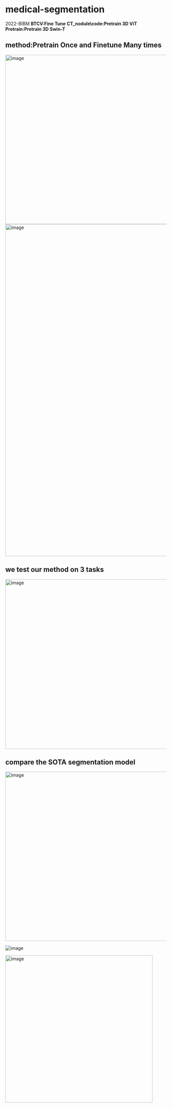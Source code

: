 # medical-segmentation
2022-BIBM
**BTCV:Fine Tune**
**CT_nodule\code:Pretrain 3D ViT**
**Pretrain:Pretrain 3D Swin-T**
## method:Pretrain Once and Finetune Many times
<img width="529" alt="image" src="https://github.com/AllanIverson/medical-segmentation/assets/51323949/4f99f647-3cac-40d7-b686-2c2bd595114e">

<img width="1038" alt="image" src="https://github.com/AllanIverson/medical-segmentation/assets/51323949/ee4c4193-c20f-4e6c-ad6f-1dc7580555e7">

## we test our method on 3 tasks
<img width="530" alt="image" src="https://github.com/AllanIverson/medical-segmentation/assets/51323949/c3e9ab24-a5f3-410f-9759-72defbbd73d3">

## compare the SOTA segmentation model
<img width="529" alt="image" src="https://github.com/AllanIverson/medical-segmentation/assets/51323949/787e117d-7a3a-4a43-b4c4-007b2a3654ba">

![image](https://github.com/AllanIverson/medical-segmentation/assets/51323949/2f7c9f9c-1ca7-4985-be8f-12f65d6f9a34)

<img width="460" alt="image" src="https://github.com/AllanIverson/medical-segmentation/assets/51323949/535cb369-334c-4d3c-ba62-9994145a895b">




